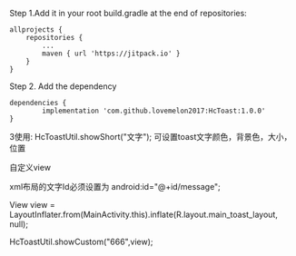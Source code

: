 Step 1.Add it in your root build.gradle at the end of repositories:

	allprojects {
		repositories {
			...
			maven { url 'https://jitpack.io' }
		}
	}
Step 2. Add the dependency

	dependencies {
	        implementation 'com.github.lovemelon2017:HcToast:1.0.0'
	}
  
3使用:
  HcToastUtil.showShort("文字");
  可设置toast文字颜色，背景色，大小，位置
  
  自定义view
  
  xml布局的文字Id必须设置为   android:id="@+id/message";
	 
  View view = LayoutInflater.from(MainActivity.this).inflate(R.layout.main_toast_layout, null);
	  
  HcToastUtil.showCustom("666",view);
